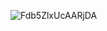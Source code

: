 ![Fdb5ZlxUcAARjDA](https://github.com/pinkcuteloli/pinkcuteloli/assets/163749636/b7c41118-9b38-4a78-8d8c-3ba0e304f58e)
